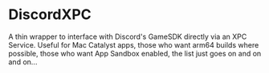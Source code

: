 # DiscordXPC
A thin wrapper to interface with Discord's GameSDK directly via an XPC Service. Useful for Mac Catalyst apps, those who want arm64 builds where possible, those who want App Sandbox enabled, the list just goes on and on and on...
